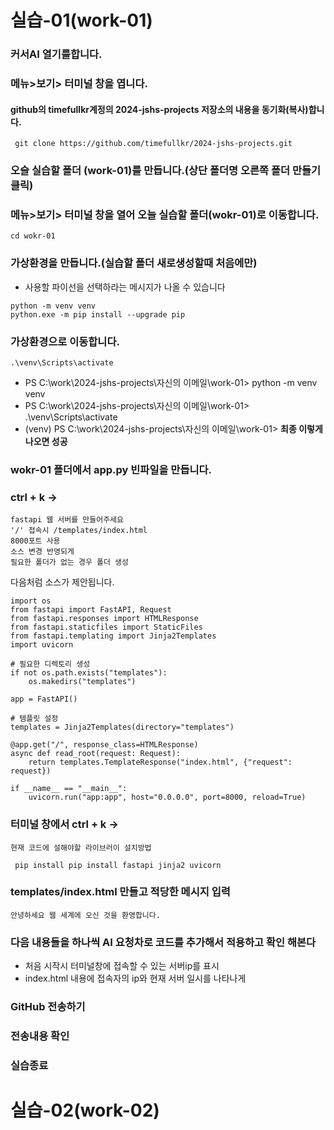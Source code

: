 # 실습-01(work-01) 
### 커서AI 열기를합니다.
### 메뉴>보기> 터미널 창을 엽니다.
#### github의 timefullkr계정의 2024-jshs-projects 저장소의 내용을 동기화(복사)합니다.
```
 git clone https://github.com/timefullkr/2024-jshs-projects.git
```
### 오슬 실습할 폴더 (work-01)를 만듭니다.(상단 폴더명 오른쪽 폴더 만들기 클릭) 
### 메뉴>보기> 터미널 창을 열어 오늘 실습할 폴더(wokr-01)로 이동합니다.
```
cd wokr-01
```
### 가상환경을 만듭니다.(실습할 폴더 새로생성할때 처음에만) 
- 사용할 파이선을 선택하라는 메시지가 나올 수 있습니다
```
python -m venv venv
python.exe -m pip install --upgrade pip
```
### 가상환경으로 이동합니다.
```
.\venv\Scripts\activate
```
- PS C:\work\2024-jshs-projects\자신의 이메일\work-01> python -m venv venv
- PS C:\work\2024-jshs-projects\자신의 이메일\work-01> .\venv\Scripts\activate
- (venv) PS C:\work\2024-jshs-projects\자신의 이메일\work-01> **최종 이렇게 나오면 성공**

### wokr-01 폴더에서 app.py 빈파일을 만듭니다.
### ctrl + k -> 
```
fastapi 웹 서버를 만들어주세요
'/' 접속시 /templates/index.html
8000포트 사용
소스 변경 반영되게
필요한 폴더가 없는 경우 폴더 생성
```
다음처럼 소스가 제안됩니다.
```
import os
from fastapi import FastAPI, Request
from fastapi.responses import HTMLResponse
from fastapi.staticfiles import StaticFiles
from fastapi.templating import Jinja2Templates
import uvicorn

# 필요한 디렉토리 생성
if not os.path.exists("templates"):
    os.makedirs("templates")

app = FastAPI()

# 템플릿 설정
templates = Jinja2Templates(directory="templates")

@app.get("/", response_class=HTMLResponse)
async def read_root(request: Request):
    return templates.TemplateResponse("index.html", {"request": request})

if __name__ == "__main__":
    uvicorn.run("app:app", host="0.0.0.0", port=8000, reload=True)
```
### 터미널 창에서 ctrl + k -> 
```
현재 코드에 설해야할 라이브러이 설치방법
```
```
 pip install pip install fastapi jinja2 uvicorn
```

### templates/index.html 만들고 적당한 메시지 입력
```
안녕하세요 웹 세계에 오신 것을 환영합니다.
```

### 다음 내용들을 하나씩 AI 요청차로 코드를 추가해서 적용하고 확인 해본다
- 처음 시작시 터미널창에 접속할 수 있는 서버ip를 표시
- index.html  내용에 접속자의 ip와 현재 서버 일시를 나타나게

### GitHub  전송하기
### 전송내용 확인 
### 실습종료

# 실습-02(work-02)
